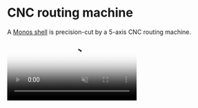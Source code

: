 
# CNC routing machine

A [Monos shell](https://monos.com/pages/our-quality) is precision-cut by a 5-axis CNC routing machine.
<video autoplay="" loop="" muted="" playsinline=""
  poster="//cdn.shopify.com/s/files/1/0032/2446/9568/files/CNC_4x3_2000x.jpg?v=1613698170">
  <source src="https://cdn.shopify.com/videos/c/o/v/e4ae381e7c8a4e999120b97dc1895d21.mp4" type="video/mp4">
  <source src="//cdn.shopify.com/s/files/1/0032/2446/9568/files/CNC_4x3.webm?v=11472094644980673388" type="video/webm">
  <source src="//cdn.shopify.com/s/files/1/0032/2446/9568/files/CNC_4x3.ogv?v=14607620930632442855" type="video/ogg">
</video>